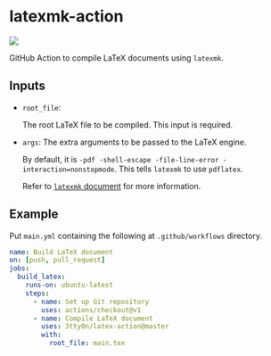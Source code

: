 # latexmk-action

![](https://github.com/3tty0n/latexmk-action/workflows/Testing%20Github%20Action/badge.svg)

GitHub Action to compile LaTeX documents using `latexmk`.

## Inputs

* `root_file`:

    The root LaTeX file to be compiled. This input is required.

* `args`:
    The extra arguments to be passed to the LaTeX engine.

    By default, it is `-pdf -shell-escape -file-line-error -interaction=nonstopmode`.
    This tells `latexmk` to use `pdflatex`.

    Refer to [`latexmk` document](http://texdoc.net/texmf-dist/doc/support/latexmk/latexmk.pdf) for more information.

## Example

Put `main.yml` containing the following at `.github/workflows` directory.

```yml
name: Build LaTeX document
on: [push, pull_request]
jobs:
  build_latex:
    runs-on: ubuntu-latest
    steps:
      - name: Set up Git repository
        uses: actions/checkout@v1
      - name: Compile LaTeX document
        uses: 3tty0n/latex-action@master
        with:
          root_file: main.tex
```

